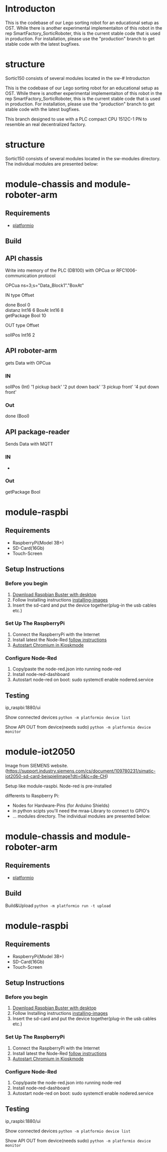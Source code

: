 # Introducton

This is the codebase of our Lego sorting robot for an educational setup as OST.
While there is another experimental implementaiton of this robot in the rep SmartFactory_SorticRoboter, this is the current stable code that is used in production. For installation, please use the "production" branch to get stable code with the latest bugfixes.


# structure

Sortic150 consists of several modules located in the sw-# Introducton

This is the codebase of our Lego sorting robot for an educational setup as OST.
While there is another experimental implementaiton of this robot in the rep SmartFactory_SorticRoboter, this is the current stable code that is used in production. For installation, please use the "production" branch to get stable code with the latest bugfixes.

This branch designed to use with a PLC compact CPU 1512C-1 PN
to resemble an real decentralized factory. 

# structure

Sortic150 consists of several modules located in the sw-modules directory.
The individual modules are presented below:

# module-chassis and module-roboter-arm

## Requirements

- [platformio](http://docs.platformio.org/en/v0.6.0/installation.html)

## Build


## API chassis

Write into memory of the PLC (DB100) with OPCua or RFC1006-communication protocol

OPCua ns=3;s="Data_Block1"."BoxAt"

IN		type		Offset	
	
done 		Bool		0  		
distanz		Int16		6
BoxAt		Int16		8		
getPackage	Bool		10	

OUT		type		Offset

sollPos	Int16		2

## API roboter-arm

gets Data with OPCua

### IN

sollPos (Int)
'1 	pickup back'
'2 	put down back'
'3 	pickup front'
'4 	put down front'

### Out

done (Bool)

## API package-reader

Sends Data with MQTT

### IN

-

### Out

getPackage	Bool


# module-raspbi

## Requirements

- RaspberryPi(Model 3B+)
- SD-Card(16Gb)
- Touch-Screen

## Setup Instructions

### Before you begin

1. [Download Raspbian Buster with desktop](https://downloads.raspberrypi.org/raspbian_latest)
2. Follow Installing instructions [installing-images](https://www.raspberrypi.org/documentation/installation/installing-images/README.md)
3. Insert the sd-card and put the device together(plug-in the usb cables etc.)

### Set Up The RaspberryPi

1. Connect the RaspberryPi with the Internet
2. Install latest the Node-Red [follow instructions](https://nodered.org/docs/getting-started/raspberrypi)
3. [Autostart Chromium in Kioskmode](https://itrig.de/index.php?/archives/2309-Raspberry-Pi-3-Kiosk-Chromium-Autostart-im-Vollbildmodus-einrichten.html)

### Configure Node-Red

1. Copy/paste the node-red.json into running node-red
2. Install node-red-dashboard
3. Autostart node-red on boot: sudo systemctl enable nodered.service

## Testing

ip_raspbi:1880/ui

Show connected devices
`python -m platformio device list`

Show API OUT from device(needs sudo)
`python -m platformio device monitor`

# module-iot2050

Image from SIEMENS website. (https://support.industry.siemens.com/cs/document/109780231/simatic-iot2050-sd-card-beispielimage?dti=0&lc=de-CH)

Setup like module-raspbi. Node-red is pre-installed

differents to Raspberry Pi: 
- Nodes for Hardware-Pins (for Arduino Shields)
- in python scipts you'll need the mraa-Library to connect to GPIO's
- ...
modules directory.
The individual modules are presented below:

# module-chassis and module-roboter-arm

## Requirements

- [platformio](http://docs.platformio.org/en/v0.6.0/installation.html)

## Build

Build&Upload
`python -m platformio run -t upload`

# module-raspbi

## Requirements

- RaspberryPi(Model 3B+)
- SD-Card(16Gb)
- Touch-Screen

## Setup Instructions

### Before you begin

1. [Download Raspbian Buster with desktop](https://downloads.raspberrypi.org/raspbian_latest)
2. Follow Installing instructions [installing-images](https://www.raspberrypi.org/documentation/installation/installing-images/README.md)
3. Insert the sd-card and put the device together(plug-in the usb cables etc.)

### Set Up The RaspberryPi

1. Connect the RaspberryPi with the Internet
2. Install latest the Node-Red [follow instructions](https://nodered.org/docs/getting-started/raspberrypi)
3. [Autostart Chromium in Kioskmode](https://itrig.de/index.php?/archives/2309-Raspberry-Pi-3-Kiosk-Chromium-Autostart-im-Vollbildmodus-einrichten.html)

### Configure Node-Red

1. Copy/paste the node-red.json into running node-red
2. Install node-red-dashboard
3. Autostart node-red on boot: sudo systemctl enable nodered.service

## Testing

ip_raspbi:1880/ui

Show connected devices
`python -m platformio device list`

Show API OUT from device(needs sudo)
`python -m platformio device monitor`
